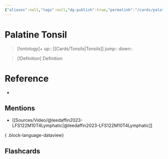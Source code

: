 ```yaml
---
{"aliases":null,"tags":null,"dg-publish":true,"permalink":"/cards/palatine-tonsil/","dgPassFrontmatter":true}
---
```


# Palatine Tonsil

> [!ontology]+
> up:: [[Cards/Tonsils\|Tonsils]]
> jump:: 
> down:: 

> [!Definition] Definition

# Reference

- 

## Mentions

- [[Sources/Video/@leedaffin2023-LFS122M10T4Lymphatic\|@leedaffin2023-LFS122M10T4Lymphatic]]

{ .block-language-dataview}

## Flashcards
